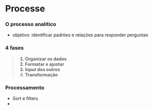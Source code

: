 # Processe

### O processo analítico
- objetivo: identificar padrões e relações para responder perguntas

### 4 fases<b>
> 1. Organizar os dados
> 2. Formatar e ajustar
> 3. Input dos outros
> 4. Transformação </b>

### Processamento
- Sort e filters
- 